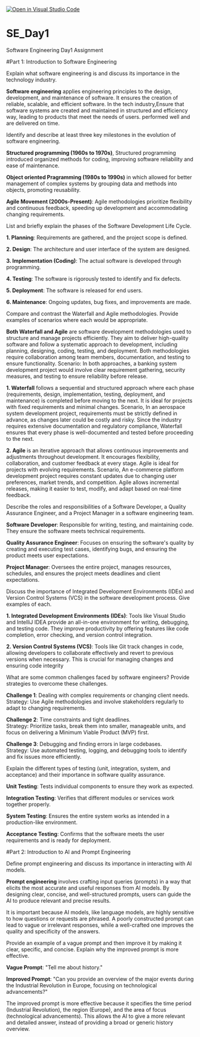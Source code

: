 [![Open in Visual Studio Code](https://classroom.github.com/assets/open-in-vscode-2e0aaae1b6195c2367325f4f02e2d04e9abb55f0b24a779b69b11b9e10269abc.svg)](https://classroom.github.com/online_ide?assignment_repo_id=18330004&assignment_repo_type=AssignmentRepo)
# SE_Day1
Software Engineering Day1 Assignment

#Part 1: Introduction to Software Engineering

Explain what software engineering is and discuss its importance in the technology industry.

**Software engineering** applies engineering principles to the design, development, and maintenance of software. It ensures the creation of reliable, scalable, and efficient software. 
In the tech industry,Ensure that software systems are created and maintained in structured and efficiency way, leading to products that meet the needs of users. performed well and are delivered on time.


Identify and describe at least three key milestones in the evolution of software engineering.

**Structured programming (1960s to 1970s)**, Structured programming introduced organized methods for coding, improving software reliability and ease of maintenance.

**Object oriented Pragramming (1980s to 1990s)** in which allowed for better management of complex systems by grouping data and methods into objects, promoting reusability.

**Agile Movement (2000s-Present)**: Agile methodologies prioritize flexibility and continuous feedback, speeding up development and accommodating changing requirements.


List and briefly explain the phases of the Software Development Life Cycle.

**1. Planning**: Requirements are gathered, and the project scope is defined.

**2. Design**: The architecture and user interface of the system are designed.

**3. Implementation (Coding)**: The actual software is developed through programming.

**4. Testing**: The software is rigorously tested to identify and fix defects.

**5. Deployment**: The software is released for end users.

**6. Maintenance**: Ongoing updates, bug fixes, and improvements are made.


Compare and contrast the Waterfall and Agile methodologies. Provide examples of scenarios where each would be appropriate.

**Both Waterfall and Agile** are software development methodologies used to structure and manage projects efficiently. They aim to deliver high-quality software and follow a systematic approach to development, including planning, designing, coding, testing, and deployment. Both methodologies require collaboration among team members, documentation, and testing to ensure functionality. 
Scenario: In both approaches, a banking system development project would involve clear requirement gathering, security measures, and testing to ensure reliability before release.

**1. Waterfall** follows a sequential and structured approach where each phase (requirements, design, implementation, testing, deployment, and maintenance) is completed before moving to the next. It is ideal for projects with fixed requirements and minimal changes.
Scenario, In an aerospace system development project, requirements must be strictly defined in advance, as changes later could be costly and risky. Since the industry requires extensive documentation and regulatory compliance, Waterfall ensures that every phase is well-documented and tested before proceeding to the next.

**2. Agile** is an iterative approach that allows continuous improvements and adjustments throughout development. It encourages flexibility, collaboration, and customer feedback at every stage. Agile is ideal for projects with evolving requirements.
Scenario, An e-commerce platform development project requires constant updates due to changing user preferences, market trends, and competition. Agile allows incremental releases, making it easier to test, modify, and adapt based on real-time feedback.


Describe the roles and responsibilities of a Software Developer, a Quality Assurance Engineer, and a Project Manager in a software engineering team.

 **Software Developer**: Responsible for writing, testing, and maintaining code. They ensure the software meets technical requirements.

**Quality Assurance Engineer**: Focuses on ensuring the software's quality by creating and executing test cases, identifying bugs, and ensuring the product meets user expectations.

**Project Manager**: Oversees the entire project, manages resources, schedules, and ensures the project meets deadlines and client expectations.


Discuss the importance of Integrated Development Environments (IDEs) and Version Control Systems (VCS) in the software development process. Give examples of each.

**1. Integrated Development Environments (IDEs)**: Tools like Visual Studio and IntelliJ IDEA provide an all-in-one environment for writing, debugging, and testing code. They improve productivity by offering features like code completion, error checking, and version control integration.
   
**2. Version Control Systems (VCS)**: Tools like Git track changes in code, allowing developers to collaborate effectively and revert to previous versions when necessary. This is crucial for managing changes and ensuring code integrity


What are some common challenges faced by software engineers? Provide strategies to overcome these challenges.

 **Challenge 1**: Dealing with complex requirements or changing client needs.  
Strategy: Use Agile methodologies and involve stakeholders regularly to adapt to changing requirements.
  
**Challenge 2**: Time constraints and tight deadlines.  
Strategy: Prioritize tasks, break them into smaller, manageable units, and focus on delivering a Minimum Viable Product (MVP) first.

**Challenge 3**: Debugging and finding errors in large codebases.  
Strategy: Use automated testing, logging, and debugging tools to identify and fix issues more efficiently.


Explain the different types of testing (unit, integration, system, and acceptance) and their importance in software quality assurance.

**Unit Testing**: Tests individual components to ensure they work as expected.

**Integration Testing**: Verifies that different modules or services work together properly.

**System Testing**: Ensures the entire system works as intended in a production-like environment.

**Acceptance Testing**: Confirms that the software meets the user requirements and is ready for deployment.



#Part 2: Introduction to AI and Prompt Engineering

Define prompt engineering and discuss its importance in interacting with AI models.

**Prompt engineering** involves crafting input queries (prompts) in a way that elicits the most accurate and useful responses from AI models. By designing clear, concise, and well-structured prompts, users can guide the AI to produce relevant and precise results. 

It is important because AI models, like language models, are highly sensitive to how questions or requests are phrased. A poorly constructed prompt can lead to vague or irrelevant responses, while a well-crafted one improves the quality and specificity of the answers.


Provide an example of a vague prompt and then improve it by making it clear, specific, and concise. Explain why the improved prompt is more effective.

**Vague Prompt**: "Tell me about history."

**Improved Prompt**: "Can you provide an overview of the major events during the Industrial Revolution in Europe, focusing on technological advancements?"

The improved prompt is more effective because it specifies the time period (Industrial Revolution), the region (Europe), and the area of focus (technological advancements). 
This allows the AI to give a more relevant and detailed answer, instead of providing a broad or generic history overview.
